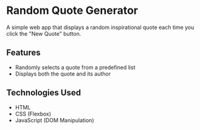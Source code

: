 # Random Quote Generator
A simple web app that displays a random inspirational quote each time you click the "New Quote" button.

## Features
- Randomly selects a quote from a predefined list
- Displays both the quote and its author

## Technologies Used
- HTML
- CSS (Flexbox)
- JavaScript (DOM Manipulation)
